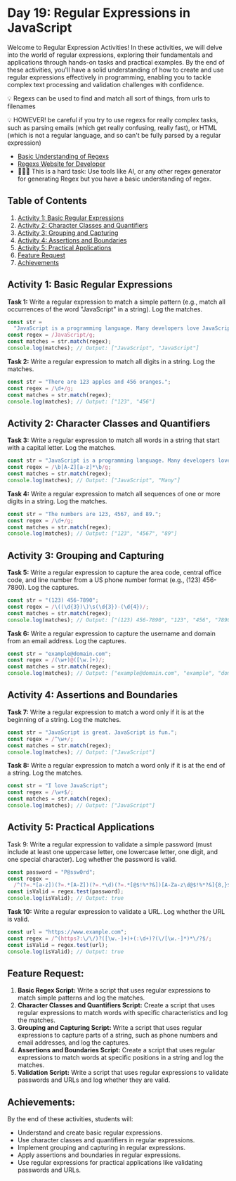 # Day 19: Regular Expressions in JavaScript

Welcome to Regular Expression Activities! In these activities, we will delve into the world of regular expressions, exploring their fundamentals and applications through hands-on tasks and practical examples. By the end of these activities, you'll have a solid understanding of how to create and use regular expressions effectively in programming, enabling you to tackle complex text processing and validation challenges with confidence.

💡 Regexs can be used to find and match all sort of things, from urls to filenames

💡 HOWEVER! be careful if you try to use regexs for really complex tasks, such as parsing emails (which get really confusing, really fast), or HTML (which is not a regular language, and so can't be fully parsed by a regular expression)

- [Basic Understanding of Regexs](https://github.com/BCAPATHSHALA/30-DAYS-OF-JAVASCRIPT-CHALLENGE/blob/main/REGEXINJS.MD)
- [Regexs Website for Developer](https://regexr.com/)
- 🙋🏻‍♂️ This is a hard task: Use tools like AI, or any other regex generator for generating Regex but you have a basic understanding of regex.

## Table of Contents

1. [Activity 1: Basic Regular Expressions](#activity-1-basic-regular-expressions)
2. [Activity 2: Character Classes and Quantifiers](#activity-2-character-classes-and-quantifiers)
3. [Activity 3: Grouping and Capturing](#activity-3-grouping-and-capturing)
4. [Activity 4: Assertions and Boundaries](#activity-4-assertions-and-boundaries)
5. [Activity 5: Practical Applications](#activity-5-practical-applications)
6. [Feature Request](#feature-request)
7. [Achievements](#achievements)

## Activity 1: Basic Regular Expressions

**Task 1:** Write a regular expression to match a simple pattern (e.g., match all occurrences of the word "JavaScript" in a string). Log the matches.

```js
const str =
  "JavaScript is a programming language. Many developers love JavaScript.";
const regex = /JavaScript/g;
const matches = str.match(regex);
console.log(matches); // Output: ["JavaScript", "JavaScript"]
```

**Task 2:** Write a regular expression to match all digits in a string. Log the matches.

```js
const str = "There are 123 apples and 456 oranges.";
const regex = /\d+/g;
const matches = str.match(regex);
console.log(matches); // Output: ["123", "456"]
```

## Activity 2: Character Classes and Quantifiers

**Task 3:** Write a regular expression to match all words in a string that start with a capital letter. Log the matches.

```js
const str = "JavaScript is a programming language. Many developers love it.";
const regex = /\b[A-Z][a-z]*\b/g;
const matches = str.match(regex);
console.log(matches); // Output: ["JavaScript", "Many"]
```

**Task 4:** Write a regular expression to match all sequences of one or more digits in a string. Log the matches.

```js
const str = "The numbers are 123, 4567, and 89.";
const regex = /\d+/g;
const matches = str.match(regex);
console.log(matches); // Output: ["123", "4567", "89"]
```

## Activity 3: Grouping and Capturing

**Task 5:** Write a regular expression to capture the area code, central office code, and line number from a US phone number format (e.g., (123) 456-7890). Log the captures.

```js
const str = "(123) 456-7890";
const regex = /\((\d{3})\)\s(\d{3})-(\d{4})/;
const matches = str.match(regex);
console.log(matches); // Output: ["(123) 456-7890", "123", "456", "7890"]
```

**Task 6:** Write a regular expression to capture the username and domain from an email address. Log the captures.

```js
const str = "example@domain.com";
const regex = /(\w+)@([\w.]+)/;
const matches = str.match(regex);
console.log(matches); // Output: ["example@domain.com", "example", "domain.com"]
```

## Activity 4: Assertions and Boundaries

**Task 7:** Write a regular expression to match a word only if it is at the beginning of a string. Log the matches.

```js
const str = "JavaScript is great. JavaScript is fun.";
const regex = /^\w+/;
const matches = str.match(regex);
console.log(matches); // Output: ["JavaScript"]
```

**Task 8:** Write a regular expression to match a word only if it is at the end of a string. Log the matches.

```js
const str = "I love JavaScript";
const regex = /\w+$/;
const matches = str.match(regex);
console.log(matches); // Output: ["JavaScript"]
```

## Activity 5: Practical Applications

Task 9: Write a regular expression to validate a simple password (must include at least one uppercase letter, one lowercase letter, one digit, and one special character). Log whether the password is valid.

```js
const password = "P@ssw0rd";
const regex =
  /^(?=.*[a-z])(?=.*[A-Z])(?=.*\d)(?=.*[@$!%*?&])[A-Za-z\d@$!%*?&]{8,}$/;
const isValid = regex.test(password);
console.log(isValid); // Output: true
```

**Task 10:** Write a regular expression to validate a URL. Log whether the URL is valid.

```js
const url = "https://www.example.com";
const regex = /^(https?:\/\/)?([\w.-]+)+(:\d+)?(\/[\w.-]*)*\/?$/;
const isValid = regex.test(url);
console.log(isValid); // Output: true
```

## Feature Request:

1. **Basic Regex Script:** Write a script that uses regular expressions to match simple patterns and log the matches.
2. **Character Classes and Quantifiers Script:** Create a script that uses regular expressions to match words with specific characteristics and log the matches.
3. **Grouping and Capturing Script:** Write a script that uses regular expressions to capture parts of a string, such as phone numbers and email addresses, and log the captures.
4. **Assertions and Boundaries Script:** Create a script that uses regular expressions to match words at specific positions in a string and log the matches.
5. **Validation Script:** Write a script that uses regular expressions to validate passwords and URLs and log whether they are valid.

## Achievements:

By the end of these activities, students will:

- Understand and create basic regular expressions.
- Use character classes and quantifiers in regular expressions.
- Implement grouping and capturing in regular expressions.
- Apply assertions and boundaries in regular expressions.
- Use regular expressions for practical applications like validating passwords and URLs.
